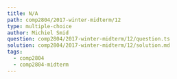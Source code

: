 ```yaml
---
title: N/A
path: comp2804/2017-winter-midterm/12
type: multiple-choice
author: Michiel Smid
question: comp2804/2017-winter-midterm/12/question.ts
solution: comp2804/2017-winter-midterm/12/solution.md
tags:
  - comp2804
  - comp2804-midterm
---
```

